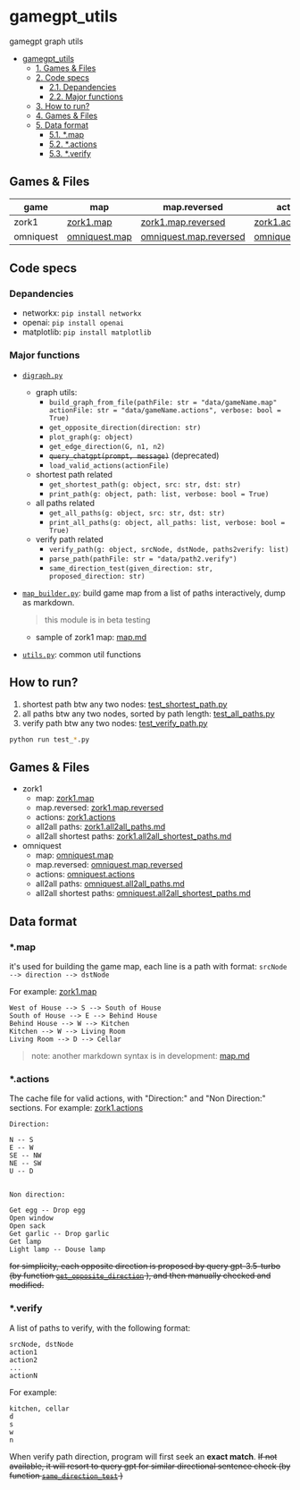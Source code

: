 # gamegpt_utils

gamegpt graph utils

<!-- TOC -->

- [gamegpt_utils](#gamegpt_utils)
    - [1. Games & Files](#1-games--files)
    - [2. Code specs](#2-code-specs)
        - [2.1. Depandencies](#21-depandencies)
        - [2.2. Major functions](#22-major-functions)
    - [3. How to run?](#3-how-to-run)
    - [4. Games & Files](#4-games--files)
    - [5. Data format](#5-data-format)
        - [5.1. *.map](#51-map)
        - [5.2. *.actions](#52-actions)
        - [5.3. *.verify](#53-verify)

<!-- /TOC -->

##  Games & Files

<!-- - zork1
  - map: [zork1.map](./data/zork1.map)
  - map.reversed: [zork1.map.reversed](./data/zork1.map.reversed)
  - actions: [zork1.actions](./data/zork1.actions)
  - all2all paths: [zork1.all2all_paths.md](./data/zork1.all2all_paths.md)
  - all2all shortest paths: [zork1.all2all_shortest_paths.md](./data/zork1.all2all_shortest_paths.md)
- omniquest
  - map: [omniquest.map](./data/omniquest.map)
  - map.reversed: [omniquest.map.reversed](./data/omniquest.map.reversed)
  - actions: [omniquest.actions](./data/omniquest.actions)
  - all2all paths: [omniquest.all2all_paths.md](./data/omniquest.all2all_paths.md)
  - all2all shortest paths: [omniquest.all2all_shortest_paths.md](./data/omniquest.all2all_shortest_paths.md)
 -->
<!-- make above into a table -->
| game | map | map.reversed | actions | all2all paths | all2all shortest paths |
| --- | --- | --- | --- | --- | --- |
| zork1 | [zork1.map](./data/zork1.map) | [zork1.map.reversed](./data/zork1.map.reversed) | [zork1.actions](./data/zork1.actions) | [zork1.all2all_paths.md](./data/zork1.all2all_paths.md) | [zork1.all2all_shortest_paths.md](./data/zork1.all2all_shortest_paths.md) |
| omniquest | [omniquest.map](./data/omniquest.map) | [omniquest.map.reversed](./data/omniquest.map.reversed) | [omniquest.actions](./data/omniquest.actions) | [omniquest.all2all_paths.md](./data/omniquest.all2all_paths.md) | [omniquest.all2all_shortest_paths.md](./data/omniquest.all2all_shortest_paths.md) |



## Code specs

###  Depandencies

- networkx: `pip install networkx`
- openai: `pip install openai`
- matplotlib: `pip install matplotlib`

###  Major functions

- [`digraph.py`](./src/digraph.py)
  - graph utils: 
    - `build_graph_from_file(pathFile: str = "data/gameName.map" actionFile: str = "data/gameName.actions", verbose: bool = True)`
    - `get_opposite_direction(direction: str)`
    - `plot_graph(g: object)`
    - `get_edge_direction(G, n1, n2)`
    - ~~`query_chatgpt(prompt, message)`~~ (deprecated)
    - `load_valid_actions(actionFile)`
  - shortest path related
    - `get_shortest_path(g: object, src: str, dst: str)`
    - `print_path(g: object, path: list, verbose: bool = True)`
  - all paths related
    - `get_all_paths(g: object, src: str, dst: str)`
    - `print_all_paths(g: object, all_paths: list, verbose: bool = True)`
  - verify path related
    - `verify_path(g: object, srcNode, dstNode, paths2verify: list)`
    - `parse_path(pathFile: str = "data/path2.verify")`
    - `same_direction_test(given_direction: str, proposed_direction: str)`

- [`map_builder.py`](./src/map_builder.py): build game map from a list of paths interactively, dump as markdown.
  > this module is in beta testing
  - sample of zork1 map: [map.md](./data/map.md)

- [`utils.py`](./src/utils.py): common util functions


##  How to run?

1. shortest path btw any two nodes: [test_shortest_path.py](./src/test_shortest_path.py)
2. all paths btw any two nodes, sorted by path length: [test_all_paths.py](./src/test_all_paths.py)
3. verify path btw any two nodes: [test_verify_path.py](./src/test_verify_path.py)
```bash
python run test_*.py
```

##  Games & Files

- zork1
  - map: [zork1.map](./data/zork1.map)
  - map.reversed: [zork1.map.reversed](./data/zork1.map.reversed)
  - actions: [zork1.actions](./data/zork1.actions)
  - all2all paths: [zork1.all2all_paths.md](./data/zork1.all2all_paths.md)
  - all2all shortest paths: [zork1.all2all_shortest_paths.md](./data/zork1.all2all_shortest_paths.md)
- omniquest
  - map: [omniquest.map](./data/omniquest.map)
  - map.reversed: [omniquest.map.reversed](./data/omniquest.map.reversed)
  - actions: [omniquest.actions](./data/omniquest.actions)
  - all2all paths: [omniquest.all2all_paths.md](./data/omniquest.all2all_paths.md)
  - all2all shortest paths: [omniquest.all2all_shortest_paths.md](./data/omniquest.all2all_shortest_paths.md)


##  Data format

###  *.map
it's used for building the game map, each line is a path with format: `srcNode --> direction --> dstNode`

For example: [zork1.map](./data/zork1.map)
```
West of House --> S --> South of House
South of House --> E --> Behind House
Behind House --> W --> Kitchen
Kitchen --> W --> Living Room
Living Room --> D --> Cellar
```
> note: another markdown syntax is in development: [map.md](./data/map.md)

###  *.actions
The cache file for valid actions, with "Direction:" and "Non Direction:" sections. For example: [zork1.actions](./data/zork1.actions)
```
Direction:

N -- S
E -- W
SE -- NW
NE -- SW
U -- D


Non direction:

Get egg -- Drop egg
Open window
Open sack
Get garlic -- Drop garlic
Get lamp
Light lamp -- Douse lamp
```

~~for simplicity, each opposite direction is proposed by query gpt-3.5-turbo (by function [`get_opposite_direction`](https://github.com/Oaklight/gamegpt_utils/blob/f7a16d686a279bb3281dd5f412e0b96ade474d25/src/digraph.py#L65)
), and then manually checked and modified.~~


###  *.verify
A list of paths to verify, with the following format:
```
srcNode, dstNode
action1
action2
...
actionN
```
For example:
```
kitchen, cellar
d
s
w
n
```
When verify path direction, program will first seek an **exact match**. ~~If not available, it will resort to query gpt for similar directional sentence check (by function [`same_direction_test`](https://github.com/Oaklight/gamegpt_utils/blob/8624faa807f1ee5438214f37a4adc36181072e42/src/digraph.py#L232) )~~
